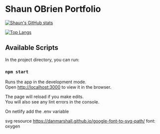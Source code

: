 # Shaun OBrien Portfolio
[![Shaun's GitHub stats](https://github-readme-stats.vercel.app/api?username=sobrien-banyan&count_private=true&show_icons=true&hide=stars,issues,prs,contribs)](https://github.com/sobrien-banyan/github-readme-stats)


[![Top Langs](https://github-readme-stats.vercel.app/api/top-langs/?username=sobrien-banyan&layout=compact)](https://github.com/username=sobrien-banyan/github-readme-stats)
## Available Scripts

In the project directory, you can run:

### `npm start`

Runs the app in the development mode.\
Open [http://localhost:3000](http://localhost:3000) to view it in the browser.

The page will reload if you make edits.\
You will also see any lint errors in the console.

On netlify add the .env variable

svg resource https://danmarshall.github.io/google-font-to-svg-path/
font: oxygen 
